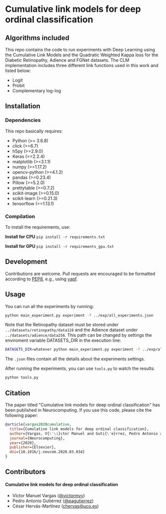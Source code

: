# Cumulative link models for deep ordinal classification

## Algorithms included
This repo contains the code to run experiments with Deep Learning using the Cumulative Link Models and the Quadratic Weighted Kappa loss for the Diabetic Retinopathy, Adience and FGNet datasets. The CLM implementation includes three different link functions used in this work and listed below:

* Logit
* Probit
* Complementary log-log

## Installation

### Dependencies

This repo basically requires:

 * Python         (>= 3.6.8)
 * click          (>=6.7)
 * h5py           (>=2.9.0)
 * Keras          (==2.2.4)
 * matplotlib     (>=3.1.1)
 * numpy          (>=1.17.2)
 * opencv-python  (>=4.1.2)
 * pandas         (>=0.23.4)
 * Pillow         (>=5.2.0)
 * prettytable    (>=0.7.2)
 * scikit-image   (>=0.15.0)
 * scikit-learn   (>=0.21.3)
 * tensorflow     (==1.13.1)

### Compilation

To install the requirements, use:

**Install for CPU**
  `pip install -r requirements.txt`

**Install for GPU**
  `pip install -r requirements_gpu.txt`

## Development

Contributions are welcome. Pull requests are encouraged to be formatted according to [PEP8](https://www.python.org/dev/peps/pep-0008/), e.g., using [yapf](https://github.com/google/yapf).

## Usage

You can run all the experiments by running:

```bash
python main_experiment.py experiment -f ../exp/all_experiments.json
```

Note that the Retinopathy dataset must be stored under `../datasets/retinopathy/data128` and the Adience dataset under `../datasets/adience/data256`. This path can be changed by settings the enviroment variable DATASETS_DIR in the execution line:

```bash
DATASETS_DIR=whatever python main_experiment.py experiment -f ../exp/all_experiments.json
```

The `.json` files contain all the details about the experiments settings.

After running the experiments, you can use `tools.py` to watch the results:

```bash
python tools.py
```

## Citation

The paper titled "Cumulative link models for deep ordinal classification" has been published in Neurocomputing. If you use this code, please cite the following paper:

```bibtex
@article{vargas2020cumulative,
  title={Cumulative link models for deep ordinal classification},
  author={Vargas, V{\'\i}ctor Manuel and Guti{\'e}rrez, Pedro Antonio and Herv{\'a}s-Mart{\'\i}nez, C{\'e}sar},
  journal={Neurocomputing},
  year={2020},
  publisher={Elsevier},
  doi={10.1016/j.neucom.2020.03.034}
}
```

## Contributors

#### Cumulative link models for deep ordinal classification

* Víctor Manuel Vargas ([@victormvy](https://github.com/victormvy))
* Pedro Antonio Gutiérrez ([@pagutierrez](https://github.com/pagutierrez))
* César Hervás-Martínez (chervas@uco.es)
